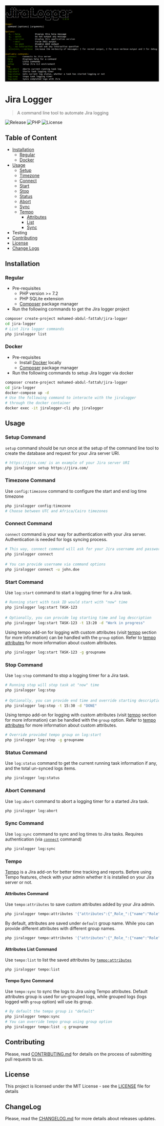 ![Overview](jiralogger.png)
# Jira Logger
>A command line tool to automate Jira logging

![Release](https://img.shields.io/badge/release-0.3.1-blue.svg)
![PHP](https://img.shields.io/badge/php-^7.2-green)
![License](https://img.shields.io/badge/license-MIT-yellowgreen.svg)
## Table of Content
* [Installation](#installation)
    * [Regular](#regular)
    * [Docker](#docker)
* [Usage](#usage)
    * [Setup](#setup-command)
    * [Timezone](#timezone-command)
    * [Connect](#connect-command)
    * [Start](#start-command)
    * [Stop](#stop-command)
    * [Status](#status-command)
    * [Abort](#abort-command)
    * [Sync](#sync-command)
    * [Tempo](#tempo)
        * [Attributes](#attributes-command)
        * [List](#attributes-list-command)
        * [Sync](#tempo-sync-command)
* Testing
* [Contributing](#contributing)
* [License](#license)
* [Change Logs](#changelog)

## Installation
### Regular
- Pre-requisites
    - PHP version >= 7.2
    - PHP SQLite extension
    - [Composer](https://getcomposer.org) package manager
- Run the following commands to get the Jira logger project
```bash
composer create-project mohamed-abdul-fattah/jira-logger
cd jira-logger
# List Jira logger commands
php jiralogger list
```

### Docker
- Pre-requisites
    - Install [Docker](https://docs.docker.com/install/) locally
    - [Composer](https://getcomposer.org) package manager
- Run the following commands to setup Jira logger via docker
```bash
composer create-project mohamed-abdul-fattah/jira-logger
cd jira-logger
docker-compose up -d
# Use the following command to interacte with the jiralogger
# through the docker container
docker exec -it jiralogger-cli php jiralogger
```

## Usage
### Setup Command
`setup` command should be run once at the setup of the command line tool 
to create the database and request for your Jira server URI.
```bash
# https://jira.com/ is an example of your Jira server URI
php jiralogger setup https://jira.com/
```

### Timezone Command
Use `config:timezone` command to configure the start and end log time timezone
```bash
php jiralogger config:timezone
# Choose between UTC and Africa/Cairo timezones
```

### Connect Command
`connect` command is your way for authentication with your Jira server. 
Authentication is needed for logs syncing process.
```bash
# This way, connect command will ask for your Jira username and password
php jiralogger connect

# You can provide username via command options
php jiralogger connect -u john.doe
```

### Start Command
Use `log:start` command to start a logging timer for a Jira task.
```bash
# Running start with task ID would start with "now" time
php jiralogger log:start TASK-123

# Optionally, you can provide log starting time and log description
php jiralogger log:start TASK-123 -t 13:20 -d "Work in progress"
```
Using tempo add-on for logging with custom attributes (visit [tempo](#tempo) section for more information)
can be handled with the `group` option. Refer to [tempo attributes](#attributes-command) for more information about custom attributes.
```bash
php jiralogger log:start TASK-123 -g groupname
```

### Stop Command
Use `log:stop` command to stop a logging timer for a Jira task.
```bash
# Running stop will stop task at "now" time
php jiralogger log:stop

# Optionally, you can provide end time and override starting description
php jiralogger log:stop -t 15:30 -d "DONE"
```
Using tempo add-on for logging with custom attributes (visit [tempo](#tempo) section for more information)
can be handled with the `group` option. Refer to [tempo attributes](#attributes-command) for more information about custom attributes.
```bash
# Override provided tempo group on log:start
php jiralogger log:stop -g groupname
```

### Status Command
Use `log:status` command to get the current running task information if any,
and the total un-synced logs items.
```bash
php jiralogger log:status
```

### Abort Command
Use `log:abort` command to abort a logging timer for a started Jira task.
```bash
php jiralogger log:abort
```

### Sync Command
Use `log:sync` command to sync and log times to Jira tasks. 
Requires authentication (via [`connect`](#connect-command) command)
```bash
php jiralogger log:sync
```

### Tempo
[Tempo](https://www.tempo.io/) is a Jira add-on for better time tracking and reports.
Before using Tempo features, check with your admin whether it is installed on your Jira server or not.

#### Attributes Command
Use `tempo:attributes` to save custom attributes added by your Jira admin.
```bash
php jiralogger tempo:attributes '{"attributes":{"_Role_":{"name":"Role","value":"Developer"}}}'
```
By default, attributes are saved under `default` group name.
While you can provide different attributes with different group names.
```bash
php jiralogger tempo:attributes '{"attributes":{"_Role_":{"name":"Role","value":"Developer"}}}' -g mygroup
```

#### Attributes List Command
Use `tempo:list` to list the saved attributes by [`tempo:attributes`](#attributes-command)
```bash
php jiralogger tempo:list
```

#### Tempo Sync Command
Use `tempo:sync` to sync the logs to Jira using Tempo attributes.
Default attributes group is used for un-grouped logs, while grouped logs (logs logged with `group` option)
will use its group.
```bash
# By default the tempo group is "default"
php jiralogger tempo:sync
# You can override tempo group using group option
php jiralogger tempo:list -g groupname
```

## Contributing
Please, read [CONTRIBUTING.md](/CONTRIBUTING.md) for details on the process of submitting pull requests to us.

## License
This project is licensed under the MIT License - see the [LICENSE](/LICENSE) file for details

## ChangeLog
Please, read the [CHANGELOG.md](/CHANGELOG.md) for more details about releases updates.
